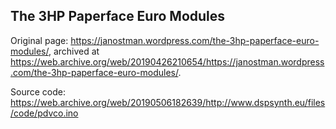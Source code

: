 ## The 3HP Paperface Euro Modules

Original page: https://janostman.wordpress.com/the-3hp-paperface-euro-modules/, archived at
https://web.archive.org/web/20190426210654/https://janostman.wordpress.com/the-3hp-paperface-euro-modules/.

Source code: https://web.archive.org/web/20190506182639/http://www.dspsynth.eu/files/code/pdvco.ino
